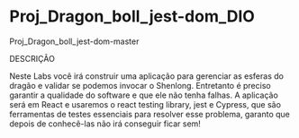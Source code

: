 # Proj_Dragon_boll_jest-dom_DIO
Proj_Dragon_boll_jest-dom-master

DESCRIÇÃO

Neste Labs você irá construir uma aplicação para gerenciar as esferas do dragão 
e validar se podemos invocar o Shenlong. Entretanto é preciso garantir a qualidade 
do software e que ele não tenha falhas. A aplicação será em React e usaremos o 
react testing library, jest e Cypress, que são ferramentas de testes essenciais 
para resolver esse problema, garanto que depois de conhecê-las não irá conseguir 
ficar sem!
